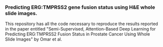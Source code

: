 
### Predicting ERG:TMPRSS2 gene fusion status using H&E whole slide images.
This repository has all the code necessary to reproduce the results reported in the paper entitled "Semi-Supervised, Attention-Based Deep Learning for Predicting ERG:TMPRSS2 Fusion Status in Prostate Cancer Using Whole Slide Images" by Omar et al.
